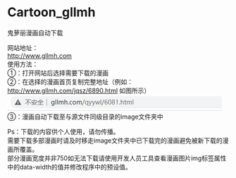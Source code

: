 # Cartoon_gllmh
鬼萝丽漫画自动下载

网站地址：  
http://www.gllmh.com  
使用方法：  
①：打开网站后选择需要下载的漫画  
②：在选择的漫画首页复制完整地址（例如：http://www.gllmh.com/jqsz/6890.html 如图所示） 
![image](https://github.com/EchizenMike/Cartoon_gllmh/blob/main/img1.JPG)  
③：漫画自动下载至与源文件同级目录的image文件夹中  

Ps：下载的内容供个人使用，请勿传播。  
    需要下载多部漫画时请及时移走image文件夹中已下载完的漫画避免被新下载的漫画所覆盖。  
    部分漫画宽度并非750如无法下载请使用开发人员工具查看漫画图片img标签属性中的data-width的值并修改程序中的预设值。

